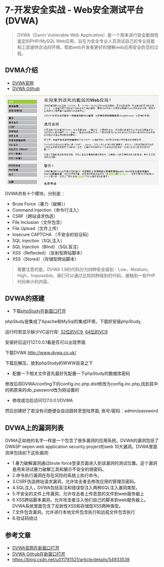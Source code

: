 # 7-开发安全实战 - Web安全测试平台(DVWA)

> DVWA（Damn Vulnerable Web Application）是一个用来进行安全脆弱性鉴定的PHP/MySQL Web应用，旨在为安全专业人员测试自己的专业技能和工具提供合法的环境，帮助web开发者更好的理解web应用安全防范的过程。



## DVMA介绍

- [DVWA官网](http://www.dvwa.co.uk/)
- [DVWA Github](https://github.com/ethicalhack3r/DVWA)

![img](../笔记图片/dev-security-dvwa.png)

DVWA共有十个模块，分别是：

- Brute Force（暴力（破解））
- Command Injection（命令行注入）
- CSRF（跨站请求伪造）
- File Inclusion（文件包含）
- File Upload（文件上传）
- Insecure CAPTCHA （不安全的验证码）
- SQL Injection（SQL注入）
- SQL Injection（Blind）（SQL盲注）
- XSS（Reflected）（反射型跨站脚本）
- XSS（Stored）（存储型跨站脚本）

> 需要注意的是，DVWA 1.9的代码分为四种安全级别：Low，Medium，High，Impossible。我们可以通过比较四种级别的代码，接触到一些PHP代码审计的内容。



## DVWA的搭建

- 下载[phpStudy在新窗口打开](http://phpstudy.php.cn/)

phpStudy是集成了Apache和MySql的集成环境，下载好安装phpStudy,

运行时若显示缺少VC运行库: [32位的VC9](http://www.microsoft.com/zh-CN/download/details.aspx?id=5582), [64位的VC9](http://www.microsoft.com/zh-CN/download/details.aspx?id=15336)

安装好后运行127.0.0.1看是否可以出现界面

下载DVWA http://www.dvwa.co.uk/

下载后解压，放到phpStudy的WWW目录之下

- 配置一下相关文件首先最好先配置一下phpStudy的数据库密码

修改后将DVWA/confing下的config.inc.php.dist修改为config.inc.php,找到其中的把原来的db_password改为刚设置的

- 修改成功后访问127.0.0.1/DVWA

然后创建好了若没有问题便会自动跳转至登陆界面, 账号/密码：admin/password



## DVWA上的漏洞列表

DVMA正如他的名字一样是一个包含了很多漏洞的应用系统。DVWA的漏洞包括了OWASP oepen web application security project的web 10大漏洞。DVWA里面具体包括如下这些漏洞:

- 1.暴力破解漏洞通过brute force登录页面进入到该漏洞的测试位置。这个漏洞是用来测试暴力破解工具和展示不安全的弱密码。
- 2.命令执行漏洞在存在风险的系统上执行命令。
- 3.CSRF伪造跨站请求漏洞，允许攻击者去修改应用的管理员密码。
- 4.SQL注入，DVWA包括盲注和错误型注入两种SQL注入漏洞类型。
- 5.不安全的文件上传漏洞，允许攻击者上传恶意的文件到web服务器上
- 6.XSS跨站脚本漏洞，允许攻击者注入他们自己的脚本到web服务器上。DVWA系统里面包含了反射性XSS和存储型XSS两种类型。
- 7.文件包含漏洞，允许进行本地文件包含执行和远程文件包含执行
- 8.验证码绕过



## 参考文章

- [DVWA官网在新窗口打开](http://www.dvwa.co.uk/)
- [DVWA Github在新窗口打开](https://github.com/ethicalhack3r/DVWA)
- https://blog.csdn.net/u011781521/article/details/54933538